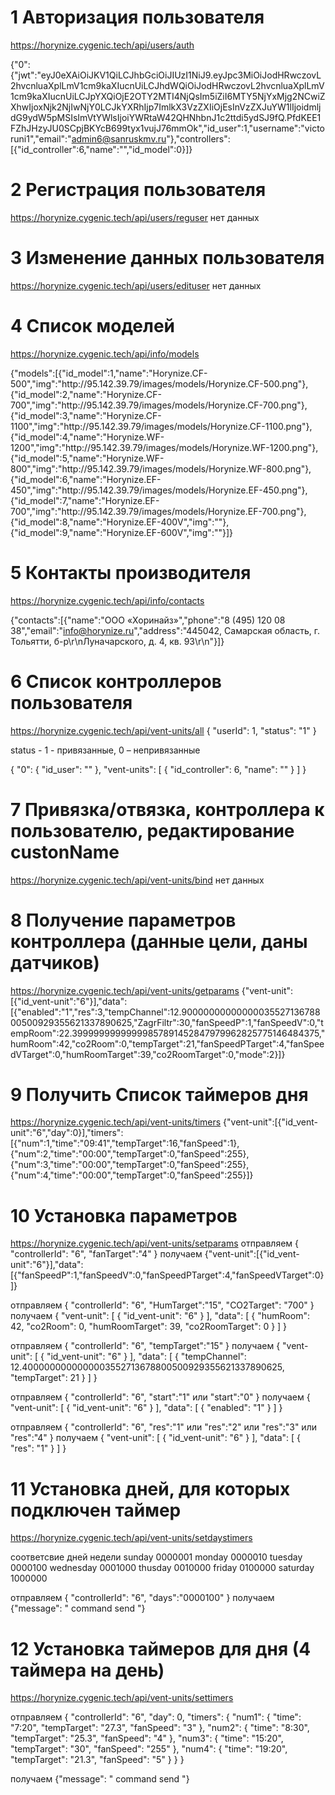 # 1 Авторизация пользователя
https://horynize.cygenic.tech/api/users/auth

{"0":{"jwt":"eyJ0eXAiOiJKV1QiLCJhbGciOiJIUzI1NiJ9.eyJpc3MiOiJodHRwczovL2hvcnluaXplLmV1cm9kaXIucnUiLCJhdWQiOiJodHRwczovL2hvcnluaXplLmV1cm9kaXIucnUiLCJpYXQiOjE2OTY2MTI4NjQsIm5iZiI6MTY5NjYxMjg2NCwiZXhwIjoxNjk2NjIwNjY0LCJkYXRhIjp7ImlkX3VzZXIiOjEsInVzZXJuYW1lIjoidmljdG9ydW5pMSIsImVtYWlsIjoiYWRtaW42QHNhbnJ1c2ttdi5ydSJ9fQ.PfdKEE1FZhJHzyJU0SCpjBKYcB699tyx1vujJ76mmOk","id_user":1,"username":"victoruni1","email":"admin6@sanruskmv.ru"},"controllers":[{"id_controller":6,"name":"","id_model":0}]}

# 2 Регистрация пользователя
https://horynize.cygenic.tech/api/users/reguser
нет данных

# 3 Изменение данных пользователя
https://horynize.cygenic.tech/api/users/edituser
нет данных

# 4 Список моделей
https://horynize.cygenic.tech/api/info/models

{"models":[{"id_model":1,"name":"Horynize.CF-500","img":"http:\/\/95.142.39.79\/images\/models\/Horynize.CF-500.png"},{"id_model":2,"name":"Horynize.CF-700","img":"http:\/\/95.142.39.79\/images\/models\/Horynize.CF-700.png"},{"id_model":3,"name":"Horynize.CF-1100","img":"http:\/\/95.142.39.79\/images\/models\/Horynize.CF-1100.png"},{"id_model":4,"name":"Horynize.WF-1200","img":"http:\/\/95.142.39.79\/images\/models\/Horynize.WF-1200.png"},{"id_model":5,"name":"Horynize.WF-800","img":"http:\/\/95.142.39.79\/images\/models\/Horynize.WF-800.png"},{"id_model":6,"name":"Horynize.EF-450","img":"http:\/\/95.142.39.79\/images\/models\/Horynize.EF-450.png"},{"id_model":7,"name":"Horynize.EF-700","img":"http:\/\/95.142.39.79\/images\/models\/Horynize.EF-700.png"},{"id_model":8,"name":"Horynize.EF-400V","img":""},{"id_model":9,"name":"Horynize.EF-600V","img":""}]}


# 5 Контакты производителя
https://horynize.cygenic.tech/api/info/contacts

{"contacts":[{"name":"ООО «Хоринайз»","phone":"8 (495) 120 08 38","email":"info@horynize.ru","address":"445042, Самарская область, г. Тольятти, б-р\r\nЛуначарского, д. 4, кв. 93\r\n"}]}

# 6 Список контроллеров пользователя
https://horynize.cygenic.tech/api/vent-units/all
{
    "userId": 1,
    "status": "1"
}

status - 1 - привязанные,
0 – непривязанные


{ "0": { "id_user": "" }, "vent-units": [ { "id_controller": 6, "name": "" } ] }

# 7 Привязка/отвязка, контроллера к пользователю,  редактирование custonName
https://horynize.cygenic.tech/api/vent-units/bind
нет данных

# 8 Получение параметров контроллера (данные цели, даны датчиков)
https://horynize.cygenic.tech/api/vent-units/getparams
{"vent-unit":[{"id_vent-unit":"6"}],"data":[{"enabled":"1","res":3,"tempChannel":12.9000000000000003552713678800500929355621337890625,"ZagrFiltr":30,"fanSpeedP":1,"fanSpeedV":0,"tempRoom":22.39999999999999857891452847979962825775146484375,"humRoom":42,"co2Room":0,"tempTarget":21,"fanSpeedPTarget":4,"fanSpeedVTarget":0,"humRoomTarget":39,"co2RoomTarget":0,"mode":2}]}

# 9 Получить Список таймеров дня
https://horynize.cygenic.tech/api/vent-units/timers
{"vent-unit":[{"id_vent-unit":"6","day":0}],"timers":[{"num":1,"time":"09:41","tempTarget":16,"fanSpeed":1},{"num":2,"time":"00:00","tempTarget":0,"fanSpeed":255},{"num":3,"time":"00:00","tempTarget":0,"fanSpeed":255},{"num":4,"time":"00:00","tempTarget":0,"fanSpeed":255}]}

# 10 Установка параметров
https://horynize.cygenic.tech/api/vent-units/setparams
отправляем 
{
  "controllerId": "6",
  "fanTarget":"4"
}
получаем 
{"vent-unit":[{"id_vent-unit":"6"}],"data":[{"fanSpeedP":1,"fanSpeedV":0,"fanSpeedPTarget":4,"fanSpeedVTarget":0}]}

отправляем 
{
  "controllerId": "6",
  "HumTarget":"15",
  "CO2Target": "700"
}
получаем 
{ "vent-unit": [ { "id_vent-unit": "6" } ], "data": [ { "humRoom": 42, "co2Room": 0, "humRoomTarget": 39, "co2RoomTarget": 0 } ] }


отправляем 
{
  "controllerId": "6",
  "tempTarget":"15"
}
получаем 
{ "vent-unit": [ { "id_vent-unit": "6" } ], "data": [ { "tempChannel": 12.4000000000000003552713678800500929355621337890625, "tempTarget": 21 } ] }


отправляем 
{
  "controllerId": "6",
  "start":"1"     или "start":"0" 
}
получаем 
{ "vent-unit": [ { "id_vent-unit": "6" } ], "data": [ { "enabled": "1" } ] }


отправляем 
{
  "controllerId": "6",
  "res":"1" или "res":"2" или "res":"3" или "res":"4" 
}
получаем 
{ "vent-unit": [ { "id_vent-unit": "6" } ], "data": [ { "res": "1" } ] }


# 11 Установка дней, для которых подключен таймер
https://horynize.cygenic.tech/api/vent-units/setdaystimers

соответсвие дней недели
sunday 0000001
monday 0000010
tuesday 0000100
wednesday 0001000
thusday 0010000
friday 0100000
saturday 1000000

отправляем 
{
  "controllerId": "6",
  "days":"0000100"
}
получаем 
{"message": " command send "}


# 12 Установка таймеров для дня  (4 таймера на день)
https://horynize.cygenic.tech/api/vent-units/settimers

отправляем
{
    "controllerId": "6",
    "day": 0,
    "timers": {
        "num1": {
            "time": "7:20",
            "tempTarget": "27.3",
            "fanSpeed": "3"
        },
        "num2": {
            "time": "8:30",
            "tempTarget": "25.3",
            "fanSpeed": "4"
        },
        "num3": {
            "time": "15:20",
            "tempTarget": "30",
            "fanSpeed": "255"
        },
        "num4": {
            "time": "19:20",
            "tempTarget": "21.3",
            "fanSpeed": "5"
        }
    }
}

получаем 
{"message": " command send "}
